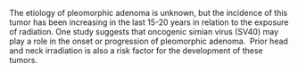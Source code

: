 The etiology of pleomorphic adenoma is unknown, but the incidence of this tumor has been increasing in the last 15-20 years in relation to the exposure of radiation. One study suggests that oncogenic simian virus (SV40) may play a role in the onset or progression of pleomorphic adenoma.  Prior head and neck irradiation is also a risk factor for the development of these tumors.